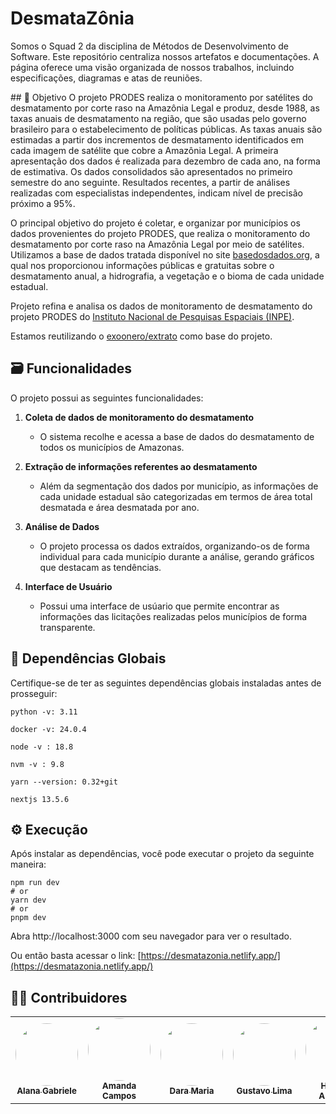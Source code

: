 # **DesmataZônia**


<p>
Somos o Squad 2 da disciplina de Métodos de Desenvolvimento de Software. Este repositório centraliza nossos artefatos e documentações. A página oferece uma visão organizada de nossos trabalhos, incluindo especificações, diagramas e atas de reuniões.
</p>
## 🌳 Objetivo
O projeto PRODES realiza o monitoramento por satélites do desmatamento por corte raso na Amazônia Legal e produz, desde 1988, as taxas anuais de desmatamento na região, que são usadas pelo governo brasileiro para o estabelecimento de políticas públicas. As taxas anuais são estimadas a partir dos incrementos de desmatamento identificados em cada imagem de satélite que cobre a Amazônia Legal. A primeira apresentação dos dados é realizada para dezembro de cada ano, na forma de estimativa. Os dados consolidados são apresentados no primeiro semestre do ano seguinte. Resultados recentes, a partir de análises realizadas com especialistas independentes, indicam nível de precisão próximo a 95%.


O principal objetivo do projeto é coletar, e organizar por municípios os dados provenientes do projeto PRODES, que realiza o monitoramento do desmatamento por corte raso na Amazônia Legal por meio de satélites. Utilizamos a base de dados tratada disponível no site [basedosdados.org](https://basedosdados.org/dataset/e5c87240-ecce-4856-97c5-e6b84984bf42?table=d7a76d45-c363-4494-826d-1580e997ebf0), a qual nos proporcionou informações públicas e gratuitas sobre o desmatamento anual, a hidrografia, a vegetação e o bioma de cada unidade estadual.

Projeto refina e analisa os dados de monitoramento de desmatamento do projeto PRODES do <a href="http://terrabrasilis.dpi.inpe.br/en/home-page/" target="_blank">Instituto Nacional de Pesquisas Espaciais (INPE)</a>. 

Estamos reutilizando o [exoonero/extrato](https://github.com/exoonero/extrator) como base do projeto.


## 🗃️ Funcionalidades
 O projeto possui as seguintes funcionalidades:
 
1. **Coleta de dados de monitoramento do desmatamento** 
  	- O sistema recolhe e acessa a base de dados do desmatamento de todos os municípios de Amazonas.
  
2. **Extração de informações referentes ao desmatamento**

	- Além da segmentação dos dados por município, as informações de cada unidade estadual são categorizadas em termos de área total desmatada e área desmatada por ano.
  
3. **Análise de Dados**
  	-  O projeto processa os dados extraídos, organizando-os de forma individual para cada município durante a análise, gerando gráficos que destacam as tendências.
  
4. **Interface de Usuário** 
  	- Possui uma interface de usúario que permite encontrar as informações das licitações realizadas pelos municípios de forma transparente.

## 📄 Dependências Globais
  Certifique-se de ter as seguintes dependências globais instaladas antes de prosseguir:

    python -v: 3.11

    docker -v: 24.0.4
      
    node -v : 18.8
      
    nvm -v : 9.8
      
    yarn --version: 0.32+git
      
    nextjs 13.5.6


## ⚙️ Execução
  Após instalar as dependências, você pode executar o projeto da seguinte maneira:

    npm run dev
    # or
    yarn dev
    # or
    pnpm dev


  Abra http://localhost:3000 com seu navegador para ver o resultado.

  Ou então basta acessar o link: [https://desmatazonia.netlify.app/](https://desmatazonia.netlify.app/)


## 👨‍💻 Contribuidores
<table>
  <tr>
     <td align="center"><a href="https://github.com/alanagabriele"><img style="border-radius: 50%;" src="https://github.com/alanagabriele.png" width="100px;" alt=""/><br /><sub><b>Alana Gabriele</b></sub></a><br />
    <td align="center"><a href="https://github.com/acamposs"><img style="border-radius: 50%;" src="https://github.com/acamposs.png" width="100px;" alt=""/><br /><sub><b>Amanda Campos</b></sub></a><br />
    <td align="center"><a href="https://github.com/daramariabs"><img style="border-radius: 50%;" src="https://github.com/daramariabs.png" width="100px;" alt=""/><br /><sub><b>Dara Maria</b></sub></a><br />
    <td align="center"><a href="https://github.com/souzagusta"><img style="border-radius: 50%;" src="https://github.com/souzagusta.png" width="100px;" alt=""/><br /><sub><b>Gustavo Lima</b></sub></a><br />
    <td align="center"><a href="https://github.com/Angelicahaas"><img style="border-radius: 50%;" src="https://github.com/Angelicahaas.png" width="100px;" alt=""/><br /><sub><b>Harleny Angelica</b></sub></a><br />
    <td align="center"><a href="https://github.com/IsaqueSH"><img style="border-radius: 50%;" src="https://github.com/IsaqueSH.png" width="100px;" alt=""/><br /><sub><b>Isaque Santos</b></sub></a><br />
    <td align="center"><a href="https://github.com/SkywalkerSupreme"><img style="border-radius: 50%;" src="https://github.com/SkywalkerSupreme.png" width="100px;" alt=""/><br /><sub><b>Larissa Stefane</b></sub></a><br />
</table>



